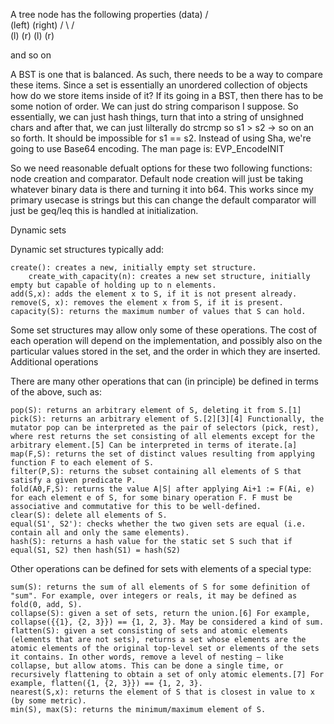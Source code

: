 A tree node has the following properties
            (data)
           /      \
      (left)      (right)
       /  \        /   \
     (l)  (r)     (l)  (r)

 and so on 

 A BST is one that is balanced. As such, there needs
 to be a way to compare these items.
 Since a set is essentially an unordered collection of objects
 how do we store items inside of it? If its going in a BST,
 then there has to be some notion of order. 
 We can just do string comparison I suppose. 
 So essentially, we can just hash things,
 turn that into a string of unsighned chars
 and after that, we can just lilterally do strcmp 
 so s1 > s2 -> so on an so forth. It should be impossible
 for s1 == s2.
 Instead of using Sha, we're going to use Base64 encoding. The man page is: EVP_EncodeINIT
 

So we need reasonable defualt options for these two following functions:
node creation and comparator. 
Default node creation will just be taking whatever binary data is there and turning it
into b64. This works since my primary usecase is strings but this can change
the default comparator will just be geq/leq
this is handled at initialization.




Dynamic sets

Dynamic set structures typically add:

    create(): creates a new, initially empty set structure.
        create_with_capacity(n): creates a new set structure, initially empty but capable of holding up to n elements.
    add(S,x): adds the element x to S, if it is not present already.
    remove(S, x): removes the element x from S, if it is present.
    capacity(S): returns the maximum number of values that S can hold.

Some set structures may allow only some of these operations. The cost of each operation will depend on the implementation, and possibly also on the particular values stored in the set, and the order in which they are inserted.
Additional operations

There are many other operations that can (in principle) be defined in terms of the above, such as:

    pop(S): returns an arbitrary element of S, deleting it from S.[1]
    pick(S): returns an arbitrary element of S.[2][3][4] Functionally, the mutator pop can be interpreted as the pair of selectors (pick, rest), where rest returns the set consisting of all elements except for the arbitrary element.[5] Can be interpreted in terms of iterate.[a]
    map(F,S): returns the set of distinct values resulting from applying function F to each element of S.
    filter(P,S): returns the subset containing all elements of S that satisfy a given predicate P.
    fold(A0,F,S): returns the value A|S| after applying Ai+1 := F(Ai, e) for each element e of S, for some binary operation F. F must be associative and commutative for this to be well-defined.
    clear(S): delete all elements of S.
    equal(S1', S2'): checks whether the two given sets are equal (i.e. contain all and only the same elements).
    hash(S): returns a hash value for the static set S such that if equal(S1, S2) then hash(S1) = hash(S2)

Other operations can be defined for sets with elements of a special type:

    sum(S): returns the sum of all elements of S for some definition of "sum". For example, over integers or reals, it may be defined as fold(0, add, S).
    collapse(S): given a set of sets, return the union.[6] For example, collapse({{1}, {2, 3}}) == {1, 2, 3}. May be considered a kind of sum.
    flatten(S): given a set consisting of sets and atomic elements (elements that are not sets), returns a set whose elements are the atomic elements of the original top-level set or elements of the sets it contains. In other words, remove a level of nesting – like collapse, but allow atoms. This can be done a single time, or recursively flattening to obtain a set of only atomic elements.[7] For example, flatten({1, {2, 3}}) == {1, 2, 3}.
    nearest(S,x): returns the element of S that is closest in value to x (by some metric).
    min(S), max(S): returns the minimum/maximum element of S.


